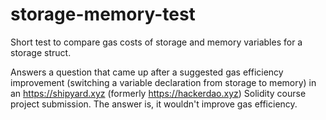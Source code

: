 # storage-memory-test
Short test to compare gas costs of storage and memory variables for a storage struct.

Answers a question that came up after a suggested gas efficiency improvement (switching a variable declaration from storage to memory) in an https://shipyard.xyz (formerly https://hackerdao.xyz) Solidity course project submission. The answer is, it wouldn't improve gas efficiency. 
